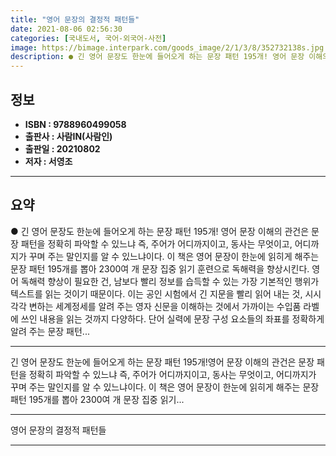 ```yaml
---
title: "영어 문장의 결정적 패턴들"
date: 2021-08-06 02:56:30
categories: [국내도서, 국어-외국어-사전]
image: https://bimage.interpark.com/goods_image/2/1/3/8/352732138s.jpg
description: ● 긴 영어 문장도 한눈에 들어오게 하는 문장 패턴 195개! 영어 문장 이해의 관건은 문장 패턴을 정확히 파악할 수 있느냐 즉, 주어가 어디까지이고, 동사는 무엇이고, 어디까지가 꾸며 주는 말인지를 알 수 있느냐이다. 이 책은 영어 문장이 한눈에 읽히게 해주는 문장 패턴 195개를
---
```


## **정보**

- **ISBN : 9788960499058**
- **출판사 : 사람IN(사람인)**
- **출판일 : 20210802**
- **저자 : 서영조**

------



## **요약**

●  긴 영어 문장도 한눈에 들어오게 하는 문장 패턴 195개!  영어 문장 이해의 관건은 문장 패턴을 정확히 파악할 수 있느냐 즉, 주어가 어디까지이고, 동사는 무엇이고, 어디까지가 꾸며 주는 말인지를 알 수 있느냐이다. 이 책은 영어 문장이 한눈에 읽히게 해주는 문장 패턴 195개를 뽑아 2300여 개 문장 집중 읽기 훈련으로 독해력을 향상시킨다. 영어 독해력 향상이 필요한 건, 남보다 빨리 정보를 습득할 수 있는 가장 기본적인 행위가 텍스트를 읽는 것이기 때문이다. 이는 공인 시험에서 긴 지문을 빨리 읽어 내는 것, 시시각각 변하는 세계정세를 알려 주는 영자 신문을 이해하는 것에서 가까이는 수입품 라벨에 쓰인 내용을 읽는 것까지 다양하다. 단어 실력에 문장 구성 요소들의 좌표를 정확하게 알려 주는 문장 패턴...

------

긴 영어 문장도 한눈에 들어오게 하는 문장 패턴 195개!영어 문장 이해의 관건은 문장 패턴을 정확히 파악할 수 있느냐 즉, 주어가 어디까지이고, 동사는 무엇이고, 어디까지가 꾸며 주는 말인지를 알 수 있느냐이다. 이 책은 영어 문장이 한눈에 읽히게 해주는 문장 패턴 195개를 뽑아 2300여 개 문장 집중 읽기... 

------


영어 문장의 결정적 패턴들 

------


